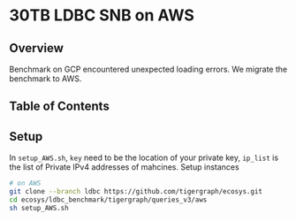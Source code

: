 # 30TB LDBC SNB on AWS
## Overview
Benchmark on GCP encountered unexpected loading errors. We migrate the benchmark to AWS.

## Table of Contents
## Setup
In `setup_AWS.sh`, `key` need to be the location of your private key, `ip_list` is the list of Private IPv4 addresses of mahcines.
Setup instances 
```sh
# on AWS  
git clone --branch ldbc https://github.com/tigergraph/ecosys.git
cd ecosys/ldbc_benchmark/tigergraph/queries_v3/aws
sh setup_AWS.sh 
```
